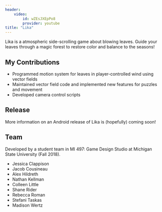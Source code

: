 ```yaml
---
header:
    video:
        id: wZEsJXEpPo8
        provider: youtube
title: "Lika"
---
```

Lika is a atmospheric side-scrolling game about blowing leaves. Guide your leaves through a magic forest to restore color and balance to the seasons! 

## My Contributions
- Programmed motion system for leaves in player-controlled wind using vector fields
- Maintained vector field code and implemented new features for puzzles and movement
- Developed camera control scripts

## Release
More information on an Android release of Lika is (hopefully) coming soon!

## Team
Developed by a student team in MI 497: Game Design Studio at Michigan State University (Fall 2018).
- Jessica Clappison
- Jacob Cousineau
- Alex Hildreth
- Nathan Kellman
- Colleen Little
- Shane Rider
- Rebecca Roman
- Stefani Taskas
- Madison Wertz


